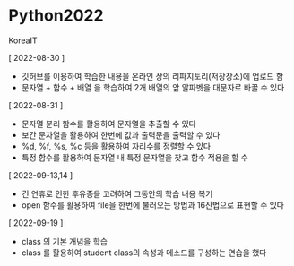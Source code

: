# Python2022
KoreaIT

[ 2022-08-30 ]
 - 깃허브를 이용하여 학습한 내용을 온라인 상의 리파지토리(저장장소)에 업로드 함
 - 문자열 + 함수 + 배열 을 학습하여 2개 배열의 앞 알파벳을 대문자로 바꿀 수 있다
 
 
[ 2022-08-31 ]
 - 문자열 분리 함수를 활용하여 문자열을 추출할 수 있다
 - 보간 문자열을 활용하여 한번에 값과 출력문을 출력할 수 있다
 - %d, %f, %s, %c 등을 활용하여 자리수를 정렬할 수 있다
 - 특정 함수를 활용하여 문자열 내 특정 문자열을 찾고 함수 적용을 할 수 


[ 2022-09-13,14 ]
 - 긴 연휴로 인한 후유증을 고려하여 그동안의 학습 내용 복기
 - open 함수를 활용하여 file을 한번에 불러오는 방법과 16진법으로 표현할 수 있다


[ 2022-09-19 ]
 - class 의 기본 개념을 학습
 - class 를 활용하여 student class의 속성과 메소드를 구성하는 연습을 했다

